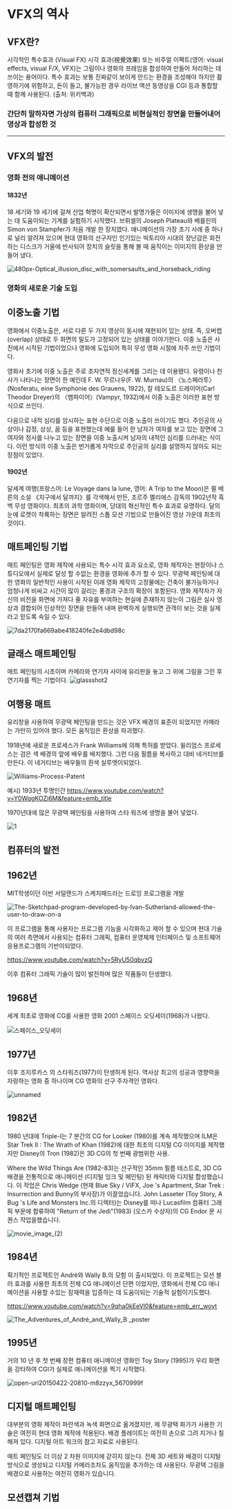 VFX의 역사
============
VFX란?
------
시각적인 특수효과 (Visual FX)
시각 효과(視覺效果) 또는 비주얼 이펙트(영어: visual effects, visual F/X, VFX)는 그림이나 영화의 프레임을 합성하여 만들어 처리하는 데 쓰이는 용어이다. 특수 효과는 보통 진짜같이 보이게 만드는 환경을 조성해야 하지만 촬영하기에 위험하고, 돈이 들고, 불가능한 경우 라이브 액션 동영상을 CGI 등과 통합할 때 함께 사용된다. (출처: 위키백과)

### 간단히 말하자면 가상의 컴퓨터 그래픽으로 비현실적인 장면을 만들어내어 영상과 합성한 것
***

VFX의 발전
------------

### 영화 전의 애니메이션

#### 1832년
18 세기와 19 세기에 걸쳐 산업 혁명이 확산되면서 발명가들은 이미지에 생명을 불어 넣는 데 도움이되는 기계를 실험하기 시작했다. 브뤼셀의 Joseph Plateau와 베를린의 Simon von Stampfer가 처음 개발 한 장치였다. 애니메이션의 가장 초기 사례 중 하나로 널리 알려져 있으며 현대 영화의 선구자인 인기있는 빅토리아 시대의 장난감은 회전하는 디스크가 거울에 반사되어 장치의 슬릿을 통해 볼 때 움직이는 이미지의 환상을 만들어 냈다.

![480px-Optical_illusion_disc_with_somersaults_and_horseback_riding](https://user-images.githubusercontent.com/71237760/97804983-94ad7580-1c96-11eb-8d87-c82ae61d7b88.gif)


### 영화의 새로운 기술 도입

## 이중노출 기법
영화에서 이중노출은, 서로 다른 두 가지 영상이 동시에 재현되어 있는 상태. 즉, 오버랩(overlap) 상태로 두 화면의 밀도가 고정되어 있는 상태를 이야기한다. 이중 노출은 사진에서 시작된 기법이었으나 영화에 도입되어 특히 무성 영화 시절에 자주 쓰인 기법이다.

영화사 초기에 이중 노출은 주로 초자연적 정신세계를 그리는 데 이용됐다. 
유령이나 천사가 나타나는 장면이 한 예인데 F. W. 무르나우(F. W. Murnau)의 〈노스페라투〉(Nosferatu, eine Symphonie des Grauens, 1922), 칼 테오도르 드레이어(Carl Theodor Dreyer)의 〈뱀파이어〉(Vampyr, 1932)에서 이중 노출은 이러한 표현 방식으로 쓰인다.

다음으로 내적 심리를 암시하는 표현 수단으로 이중 노출이 쓰이기도 했다. 
주인공의 사상이나 감정, 상상, 꿈 등을 표현했는데 예를 들어 한 남자가 여자를 보고 있는 장면에 그 여자와 정사를 나누고 있는 장면을 이중 노출시켜 남자의 내적인 심리를 드러내는 식이다. 이런 방식의 이중 노출은 번거롭게 자막으로 주인공의 심리를 설명하지 않아도 되는 장점이 있었다.





#### 1902년

달세계 여행(프랑스어: Le Voyage dans la lune, 영어: A Trip to the Moon)은 쥘 베른의 소설 《지구에서 달까지》를 각색해서 만든, 조르주 멜리에스 감독의 1902년작 흑백 무성 영화이다. 최초의 과학 영화이며, 당대의 혁신적인 특수 효과로 유명하다. 달의 눈에 로켓이 착륙하는 장면은 알려진 스톱 모션 기법으로 만들어진 영상 가운데 최초의 것이다.

## 매트페인팅 기법

매트 페인팅은 영화 제작에 사용되는 특수 시각 효과 요소로, 영화 제작자는 현장이나 스튜디오에서 실제로 달성 할 수없는 환경을 영화에 추가 할 수 있다. 무광택 페인팅에 대한 영화의 일반적인 사용이 시작된 이래 영화 제작의 고정물에는 건축이 불가능하거나 엄청나게 비싸고 시간이 많이 걸리는 풍경과 구조의 확장이 포함된다. 영화 제작자가 자신의 비전을 화면에 가져다 줄 자유를 부여하는 현실에 존재하지 않는이 그림은 실사 영상과 결합되어 인상적인 장면을 만들어 내며 완벽하게 실행되면 관객이 보는 것을 실제라고 믿도록 속일 수 있다.

![7da2170fa669abe418240fe2e4dbd98c](https://user-images.githubusercontent.com/71237760/97809080-1c52ae80-1cae-11eb-954c-9e33e8ced5fa.jpg)

## 글래스 매트페인팅
매트 페인팅의 시초이며 카메라와 연기자 사이에 유리판을 놓고 그 위에 그림을 그린 후 연기자를 찍는 기법이다. 
![glassshot2](https://user-images.githubusercontent.com/71237760/97807705-acd8c100-1ca5-11eb-96a4-1a5bce90508f.jpg)

## 여행용 매트

유리창을 사용하여 무광택 페인팅을 만드는 것은 VFX 배경의 표준이 되었지만 카메라는 가만히 있어야 했다. 모든 움직임은 환상을 파괴했다.

1918년에 새로운 프로세스가 Frank Williams에 의해 특허를 받았다. 윌리엄스 프로세스는 검은 색 배경의 앞에 배우를 배치했다. 그런 다음 필름을 복사하고 대비 네거티브를 만든다. 이 네거티브는 배우들의 흰색 실루엣이되었다.

![Williams-Process-Patent](https://user-images.githubusercontent.com/71237760/97808010-697f5200-1ca7-11eb-9e9c-f50e7eaa6fbb.jpg)

예시) 1933년 투명인간
https://www.youtube.com/watch?v=Y0WqgKOZi6M&feature=emb_title

1970년대에 많은 무광택 페인팅을 사용하여 스타 워즈에 생명을 불어 넣었다. 

![1](https://user-images.githubusercontent.com/71237760/97807155-8b2a0a80-1ca2-11eb-9026-906fe90b790c.png)

## 컴퓨터의 발전

## 1962년
MIT학생이던 이반 서덜랜드가 스케치패드라는 드로잉 프로그램을 개발

![The-Sketchpad-program-developed-by-Ivan-Sutherland-allowed-the-user-to-draw-on-a](https://user-images.githubusercontent.com/71237760/97803269-60cd5280-1c8c-11eb-9eaf-e382ba8d599a.png)

이 프로그램을 통해 사용자는 프로그램 기능을 시각화하고 제어 할 수 있으며 현대 기술의 여러 측면에서 사용되는 컴퓨터 그래픽, 컴퓨터 운영체제 인터페이스 및 소프트웨어 응용프로그램의 기반이되었다.

https://www.youtube.com/watch?v=5RyU50qbvzQ

이후 컴퓨터 그래픽 기술이 많이 발전하며 많은 작품들이 탄생했다.

## 1968년
세계 최초로 영화에 CG를 사용한 영화 2001 스페이스 오딧세이(1968)가 나왔다. 

![스페이스_오딧세이](https://user-images.githubusercontent.com/71237760/97808810-56bb4c00-1cac-11eb-8f1c-2b372289cf51.jpg)

## 1977년
이후 조지루카스 의 스타워즈(1977)이 탄생하게 된다. 역사상 최고의 성공과 영향력을 자랑하는 영화 중 하나이며 CG 영화의 선구 주자격인 영화다. 

![unnamed](https://user-images.githubusercontent.com/71237760/97808872-c7faff00-1cac-11eb-88a3-aade1de5e0b0.jpg)

## 1982년
1980 년대에 Triple-I는 7 분간의 CG for Looker (1980)를 계속 제작했으며 ILM은 Star Trek II : The Wrath of Khan (1982)에 대한 최초의 디지털 CG 이미지를 제작했지만 Disney의 Tron (1982)은 3D CG의 첫 번째 광범위한 사용.

Where the Wild Things Are (1982-83)는 선구적인 35mm 필름 테스트로, 3D CG 배경을 전통적으로 애니메이션 (디지털 잉크 및 페인팅) 된 캐릭터와 디지털 합성했습니다. 이 작업은 Chris Wedge (현재 Blue Sky / VIFX, Joe 's Apartment, Star Trek : Insurrection and Bunny의 부사장)가 이끌었습니다. John Lasseter (Toy Story, A Bug 's Life and Monsters Inc.의 디렉터)는 Disney를 떠나 Lucasfilm 컴퓨터 그래픽 부문에 합류하여 "Return of the Jedi"(1983) (오스카 수상자)의 CG Endor 문 시퀀스 작업을했습니다.


![movie_image_(2)](https://user-images.githubusercontent.com/71237760/97808637-6dad6e80-1cab-11eb-900d-13230f921b9d.jpg)





## 1984년
획기적인 프로젝트인 André와 Wally B.의 모험 이 출시되었다. 이 프로젝트는 모션 블러 효과를 사용한 최초의 전체 CG 애니메이션 단편 이었지만, 영화에서 전체 CG 애니메이션을 사용할 수있는 잠재력을 입증하는 데 도움이되는 기술적 실험이기도했다.

https://www.youtube.com/watch?v=9qha0kEeVl0&feature=emb_err_woyt

![The_Adventures_of_André_and_Wally_B _poster](https://user-images.githubusercontent.com/71237760/97804207-b821f180-1c91-11eb-992f-ae0026a17e0e.jpg)

## 1995년
거의 10 년 후 첫 번째 장편 컴퓨터 애니메이션 영화인 Toy Story (1995)가 우리 화면을 강타하여 CGI가 실제로 애니메이션을 찍기 시작했다.

![open-uri20150422-20810-m8zzyx_5670999f](https://user-images.githubusercontent.com/71237760/97804525-e99bbc80-1c93-11eb-9cd7-ca07fb38ab74.jpeg)

## 디지털 매트페인팅
대부분의 영화 제작이 파란색과 녹색 화면으로 옮겨졌지만, 제 무광택 화가가 사용한 기술은 여전히 현대 영화 제작에 적용된다. 배경 플레이트는 여전히 손으로 그려 지거나 칠해져 있다. 디지털 아트 워크의 참고 자료로 사용된다.

매트 페인팅도 더 이상 2 차원 이미지에 갇히지 않는다. 전체 3D 세트와 배경이 디지털 방식으로 생성되고 디지털 카메라조차도 움직임을 추가하는 데 사용된다. 무광택 그림을 배경으로 사용하는 여전히 영화가 있습니다.

## 모션캡쳐 기법
